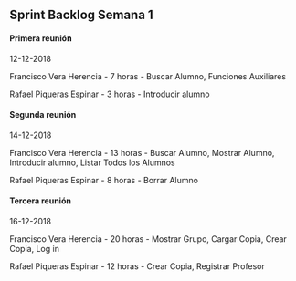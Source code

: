 
## Sprint Backlog Semana 1

#### Primera reunión 

12-12-2018

Francisco Vera Herencia - 7 horas - Buscar Alumno, Funciones Auxiliares

Rafael Piqueras Espinar - 3 horas - Introducir alumno

#### Segunda reunión

14-12-2018

Francisco Vera Herencia - 13 horas - Buscar Alumno, Mostrar Alumno, Introducir alumno, Listar Todos los Alumnos 

Rafael Piqueras Espinar - 8 horas - Borrar Alumno

#### Tercera reunión

16-12-2018

Francisco Vera Herencia - 20 horas - Mostrar Grupo, Cargar Copia, Crear Copia, Log in

Rafael Piqueras Espinar - 12  horas - Crear Copia, Registrar Profesor
